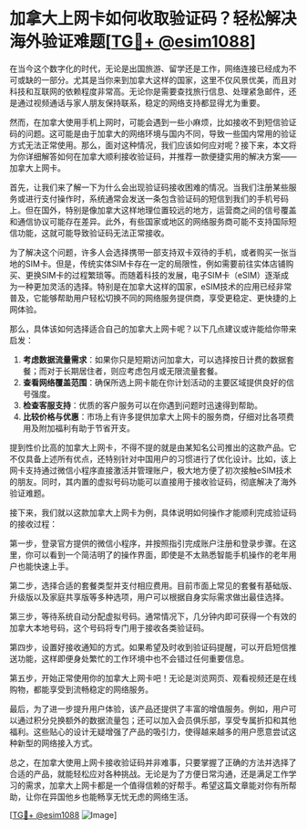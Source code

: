 # 加拿大上网卡如何收取验证码？轻松解决海外验证难题[[TG💪+ @esim1088](https://t.me/s/esim1088)]

在当今这个数字化的时代，无论是出国旅游、留学还是工作，网络连接已经成为不可或缺的一部分。尤其是当你来到加拿大这样的国家，这里不仅风景优美，而且对科技和互联网的依赖程度非常高。无论你是需要查找旅行信息、处理紧急邮件，还是通过视频通话与家人朋友保持联系，稳定的网络支持都显得尤为重要。

然而，在加拿大使用手机上网时，可能会遇到一些小麻烦，比如接收不到短信验证码的问题。这可能是由于加拿大的网络环境与国内不同，导致一些国内常用的验证方式无法正常使用。那么，面对这种情况，我们应该如何应对呢？接下来，本文将为你详细解答如何在加拿大顺利接收验证码，并推荐一款便捷实用的解决方案——加拿大上网卡。

首先，让我们来了解一下为什么会出现验证码接收困难的情况。当我们注册某些服务或进行支付操作时，系统通常会发送一条包含验证码的短信到我们的手机号码上。但在国外，特别是像加拿大这样地理位置较远的地方，运营商之间的信号覆盖和通信协议可能存在差异。此外，有些国家或地区的网络服务商可能不支持国际短信功能，这就可能导致验证码无法正常接收。

为了解决这个问题，许多人会选择携带一部支持双卡双待的手机，或者购买一张当地的SIM卡。但是，传统实体SIM卡存在一定的局限性，例如需要前往实体店铺购买、更换SIM卡的过程繁琐等。而随着科技的发展，电子SIM卡（eSIM）逐渐成为一种更加灵活的选择。特别是在加拿大这样的国家，eSIM技术的应用已经非常普及，它能够帮助用户轻松切换不同的网络服务提供商，享受更稳定、更快捷的上网体验。

那么，具体该如何选择适合自己的加拿大上网卡呢？以下几点建议或许能给你带来启发：

1. **考虑数据流量需求**：如果你只是短期访问加拿大，可以选择按日计费的数据套餐；而对于长期居住者，则应考虑包月或无限流量套餐。
2. **查看网络覆盖范围**：确保所选上网卡能在你计划活动的主要区域提供良好的信号强度。
3. **检查客服支持**：优质的客户服务可以在你遇到问题时迅速得到帮助。
4. **比较价格与优惠**：市场上有许多提供加拿大上网卡的服务商，仔细对比各项费用及附加福利有助于节省开支。

提到性价比高的加拿大上网卡，不得不提的就是由某知名公司推出的这款产品。它不仅具备上述所有优点，还特别针对中国用户的习惯进行了优化设计。比如，该上网卡支持通过微信小程序直接激活并管理账户，极大地方便了初次接触eSIM技术的朋友。同时，其内置的虚拟号码功能可以直接用于接收验证码，彻底解决了海外验证难题。

接下来，我们就以这款加拿大上网卡为例，具体说明如何操作才能顺利完成验证码的接收过程：

第一步，登录官方提供的微信小程序，并按照指引完成账户注册和登录步骤。在这里，你可以看到一个简洁明了的操作界面，即使是不太熟悉智能手机操作的老年用户也能快速上手。

第二步，选择合适的套餐类型并支付相应费用。目前市面上常见的套餐有基础版、升级版以及家庭共享版等多种选项，用户可以根据自身实际需求做出最佳选择。

第三步，等待系统自动分配虚拟号码。通常情况下，几分钟内即可获得一个有效的加拿大本地号码，这个号码将专门用于接收各类验证码。

第四步，设置好接收通知的方式。如果希望及时收到验证码提醒，可以开启短信推送功能，这样即便身处繁忙的工作环境中也不会错过任何重要信息。

第五步，开始正常使用你的加拿大上网卡吧！无论是浏览网页、观看视频还是在线购物，都能享受到流畅稳定的网络服务。

最后，为了进一步提升用户体验，该产品还提供了丰富的增值服务。例如，用户可以通过积分兑换额外的数据流量包；还可以加入会员俱乐部，享受专属折扣和其他福利。这些贴心的设计无疑增强了产品的吸引力，使得越来越多的用户愿意尝试这种新型的网络接入方式。

总之，在加拿大使用上网卡接收验证码并非难事，只要掌握了正确的方法并选择了合适的产品，就能轻松应对各种挑战。无论是为了方便日常沟通，还是满足工作学习的需求，加拿大上网卡都是一个值得信赖的好帮手。希望这篇文章能对你有所帮助，让你在异国他乡也能畅享无忧无虑的网络生活。

[[TG💪+ @esim1088](https://t.me/s/esim1088) ![Image](https://i.postimg.cc/4NQfJmqS/Snipaste-2025-05-13-00-14-12.png)]